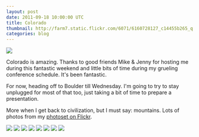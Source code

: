 ```yaml
---
layout: post
date: 2011-09-18 10:00:00 UTC
title: Colorado
thumbnail: http://farm7.static.flickr.com/6071/6160728127_c14455b265_q.jpg
categories: blog
---
```


<img src='http://farm7.static.flickr.com/6071/6160728127_c14455b265_z.jpg' />

Colorado is amazing. Thanks to good friends Mike & Jenny
for hosting me during this fantastic weekend and little bits of time during
my grueling conference schedule. It's been fantastic.

For now, heading off to Boulder till
Wednesday. I'm going to try to stay unplugged for most of that too, just
taking a bit of time to prepare a presentation.

More when I get back to civilization, but I must say: mountains. Lots of
photos from my [photoset on Flickr](http://ds.io/rdbLLE).

<img src='http://farm7.static.flickr.com/6153/6161091088_c75361ef5d_z.jpg' />

<img src='http://farm7.static.flickr.com/6088/6161097028_7e79ca7f23_z.jpg' />

<img src='http://farm7.static.flickr.com/6187/6161123394_c1a05d3a9e_z.jpg' />

<img src='http://farm7.static.flickr.com/6066/6161090730_e5a3fe93ee_z.jpg' />

<img src='http://farm7.static.flickr.com/6061/6156200159_e5b42eb20b_z.jpg' />

<img src='http://farm7.static.flickr.com/6206/6161250226_e1060cf79a_z.jpg' />

<img src='http://farm7.static.flickr.com/6209/6161265036_061d945935_z.jpg' />

<img src='http://farm7.static.flickr.com/6181/6160688839_22c539275a_z.jpg' />
